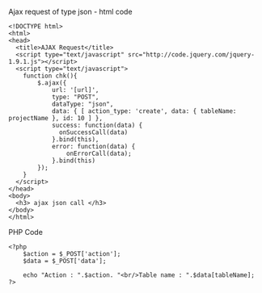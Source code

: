 Ajax request of type json  - html code

    <!DOCTYPE html>
    <html>
    <head>
      <title>AJAX Request</title>
      <script type="text/javascript" src="http://code.jquery.com/jquery-1.9.1.js"></script>
      <script type="text/javascript">
        function chk(){
            $.ajax({
                url: '[url]',
                type: "POST",
                dataType: "json",
                data: { [ action_type: 'create', data: { tableName: projectName }, id: 10 ] },
                success: function(data) {
                  onSuccessCall(data)
                }.bind(this),
                error: function(data) {
                    onErrorCall(data);
                }.bind(this)
            });
        }
      </script>
    </head>
    <body>
      <h3> ajax json call </h3>
    </body>
    </html>
    
PHP Code 
 
    <?php 
        $action = $_POST['action'];
        $data = $_POST['data'];

        echo "Action : ".$action. "<br/>Table name : ".$data[tableName];
    ?>

